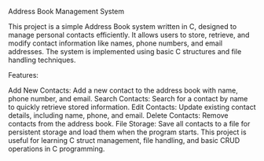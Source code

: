 Address Book Management System





This project is a simple Address Book system written in C, designed to manage personal contacts efficiently. It allows users to store, retrieve, and modify contact information like names, phone numbers, and email addresses. The system is implemented using basic C structures and file handling techniques.

Features:




Add New Contacts: Add a new contact to the address book with name, phone number, and email.
Search Contacts: Search for a contact by name to quickly retrieve stored information.
Edit Contacts: Update existing contact details, including name, phone, and email.
Delete Contacts: Remove contacts from the address book.
File Storage: Save all contacts to a file for persistent storage and load them when the program starts.
This project is useful for learning C struct management, file handling, and basic CRUD operations in C programming.
